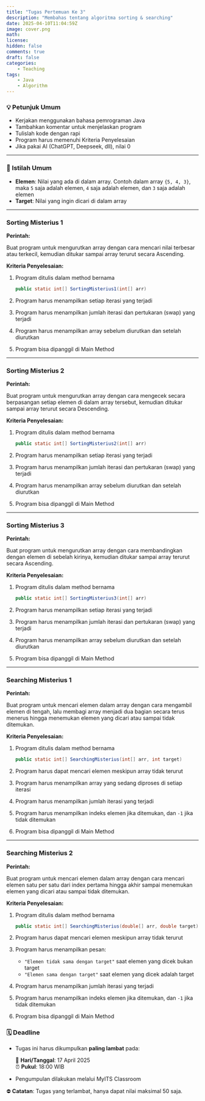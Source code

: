 ```yaml
---
title: "Tugas Pertemuan Ke 3"
description: "Membahas tentang algoritma sorting & searching"
date: 2025-04-10T11:04:59Z
image: cover.png
math: 
license: 
hidden: false
comments: true
draft: false
categories:
    - Teaching
tags: 
    - Java
    - Algorithm
---
```


### 💡 Petunjuk Umum

- Kerjakan menggunakan bahasa pemrograman Java
- Tambahkan komentar untuk menjelaskan program
- Tulislah kode dengan rapi
- Program harus memenuhi Kriteria Penyelesaian
- Jika pakai AI (ChatGPT, Deepseek, dll), nilai 0

---

### 📘 Istilah Umum

- **Elemen**: Nilai yang ada di dalam array. Contoh dalam array `{5, 4, 3}`, maka `5` saja adalah elemen, `4` saja adalah elemen, dan `3` saja adalah elemen
- **Target**: Nilai yang ingin dicari di dalam array

---

### Sorting Misterius 1

**Perintah:**

Buat program untuk mengurutkan array dengan cara mencari nilai terbesar atau terkecil, kemudian ditukar sampai array terurut secara Ascending.  

**Kriteria Penyelesaian:**

1. Program ditulis dalam method bernama

    ```java
    public static int[] SortingMisterius1(int[] arr)
    ```

2. Program harus menampilkan setiap iterasi yang terjadi
3. Program harus menampilkan jumlah iterasi dan pertukaran (swap) yang terjadi
4. Program harus menampilkan array sebelum diurutkan dan setelah diurutkan
5. Program bisa dipanggil di Main Method

---

### Sorting Misterius 2

**Perintah:**

Buat program untuk mengurutkan array dengan cara mengecek secara berpasangan setiap elemen di dalam array tersebut, kemudian ditukar sampai array terurut secara Descending.

**Kriteria Penyelesaian:**

1. Program ditulis dalam method bernama

    ```java
    public static int[] SortingMisterius2(int[] arr)
    ```

2. Program harus menampilkan setiap iterasi yang terjadi
3. Program harus menampilkan jumlah iterasi dan pertukaran (swap) yang terjadi
4. Program harus menampilkan array sebelum diurutkan dan setelah diurutkan
5. Program bisa dipanggil di Main Method

---

### Sorting Misterius 3

**Perintah:**

Buat program untuk mengurutkan array dengan cara membandingkan dengan elemen di sebelah kirinya, kemudian ditukar sampai array terurut secara Ascending.  

**Kriteria Penyelesaian:**

1. Program ditulis dalam method bernama

    ```java
    public static int[] SortingMisterius3(int[] arr)
    ```

2. Program harus menampilkan setiap iterasi yang terjadi
3. Program harus menampilkan jumlah iterasi dan pertukaran (swap) yang terjadi
4. Program harus menampilkan array sebelum diurutkan dan setelah diurutkan
5. Program bisa dipanggil di Main Method

---

### Searching Misterius 1

**Perintah:**

Buat program untuk mencari elemen dalam array dengan cara mengambil elemen di tengah, lalu membagi array menjadi dua bagian secara terus menerus hingga menemukan elemen yang dicari atau sampai tidak ditemukan.

**Kriteria Penyelesaian:**

1. Program ditulis dalam method bernama

    ```java
    public static int[] SearchingMisterius(int[] arr, int target)
    ```

2. Program harus dapat mencari elemen meskipun array tidak terurut
3. Program harus menampilkan array yang sedang diproses di setiap iterasi  
4. Program harus menampilkan jumlah iterasi yang terjadi
5. Program harus menampilkan indeks elemen jika ditemukan, dan `-1` jika tidak ditemukan
6. Program bisa dipanggil di Main Method

---

### Searching Misterius 2

**Perintah:**

Buat program untuk mencari elemen dalam array dengan cara mencari elemen satu per satu dari index pertama hingga akhir sampai menemukan elemen yang dicari atau sampai tidak ditemukan.

**Kriteria Penyelesaian:**

1. Program ditulis dalam method bernama

    ```java
    public static int[] SearchingMisterius(double[] arr, double target)
    ```

2. Program harus dapat mencari elemen meskipun array tidak terurut
3. Program harus menampilkan pesan:
   - `"Elemen tidak sama dengan target"` saat elemen yang dicek bukan target
   - `"Elemen sama dengan target"` saat elemen yang dicek adalah target  
4. Program harus menampilkan jumlah iterasi yang terjadi
5. Program harus menampilkan indeks elemen jika ditemukan, dan `-1` jika tidak ditemukan
6. Program bisa dipanggil di Main Method

### 🗓️ Deadline

- Tugas ini harus dikumpulkan **paling lambat** pada:

  📅 **Hari/Tanggal**: 17 April 2025  
  ⏰ **Pukul**: 18:00 WIB

- Pengumpulan dilakukan melalui MyITS Classroom

⛔ **Catatan**: Tugas yang terlambat, hanya dapat nilai maksimal 50 saja.
